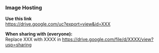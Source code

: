 ### Image Hosting
**Use this link**  
https://drive.google.com/uc?export=view&id=XXX

**When sharing with (everyone):**  
Replace XXX with XXXX in https://drive.google.com/file/d/XXXX/view?usp=sharing

